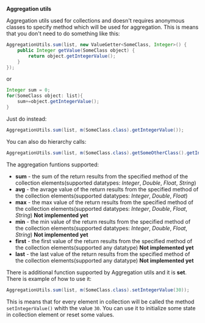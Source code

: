 **Aggregation utils**

Aggregation utils used for collections and doesn't requires anonymous classes to specify method which will be used for aggregation.
This is means that you don't need to do something like this:

```java
AggregationUtils.sum(list, new ValueGetter<SomeClass, Integer>() {
    public Integer getValue(SomeClass object) {
        return object.getIntegerValue();
    }
});
````

or

```java
Integer sum = 0;
for(SomeClass object: list){
    sum+=object.getIntegerValue();
}
````

Just do instead:

```java
AggregationUtils.sum(list, m(SomeClass.class).getIntegerValue());
````

You can also do hierarchy calls:

```java
AggregationUtils.sum(list, m(SomeClass.class).getSomeOtherClass().getIntegerValue());
````

The aggregation funtions supported:

- **sum** - the sum of the return results from the specified method of the collection elements(supported datatypes: *Integer*, *Double*, *Float*, *String*)
- **avg** - the avrage value of the return results from the specified method of the collection elements(supported datatypes: *Integer*, *Double*, *Float*)
- **max** - the max value of the return results from the specified method of the collection elements(supported datatypes: *Integer*, *Double*, *Float*, *String*) **Not implemented yet**
- **min** - the min value of the return results from the specified method of the collection elements(supported datatypes: *Integer*, *Double*, *Float*, *String*) **Not implemented yet**
- **first** - the first value of the return results from the specified method of the collection elements(supported any datatype) **Not implemented yet**
- **last** - the last value of the return results from the specified method of the collection elements(supported any datatype) **Not implemented yet**

There is additional function supported by Aggregation utils and it is **set**. There is example of how to use it:

```java
AggregationUtils.sum(list, m(SomeClass.class).setIntegerValue(30));
````

This is means that for every element in collection will be called the method `setIntegerValue()` whith the value `30`. You can use it to initialize some state in collection element or reset some values.